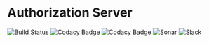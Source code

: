# Authorization Server

[![Build Status](https://jenkins.mlobb.sk/buildStatus/icon?job=auth-server%2Fdevelop)](https://jenkins.mlobb.sk/job/auth-server/job/develop/)
[![Codacy Badge](https://api.codacy.com/project/badge/Grade/57133fd46267415b8a6ae05889ac5560)](https://www.codacy.com?utm_source=github.com&amp;utm_medium=referral&amp;utm_content=mlobb/auth-server&amp;utm_campaign=Badge_Grade)
[![Codacy Badge](https://api.codacy.com/project/badge/Coverage/57133fd46267415b8a6ae05889ac5560)](https://www.codacy.com?utm_source=github.com&utm_medium=referral&utm_content=mlobb/auth-server&utm_campaign=Badge_Coverage)
[![Sonar](https://img.shields.io/badge/Sonar-Link-Green)](https://sonar.mlobb.sk/dashboard?id=sk.mlobb%3Aauth-server)
[![Slack](https://img.shields.io/badge/chat%20on-slack-46BC99.svg)](https://join.slack.com/t/server-manager/shared_invite/enQtNzMzOTA5MTQwMDgxLWZhMGJjZGYzMTdlMDllMWYwOTZjYWUwNmFkOWE1NjI4MmFkZTJmZWQzZGRmMGQxNjBmZWQ5YmJiMWMwZDYzYmI)
